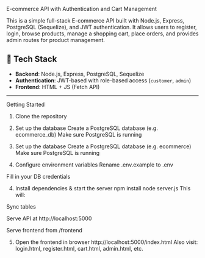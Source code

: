 E-commerce API with Authentication and Cart Management

This is a simple full-stack E-commerce API built with Node.js, Express, PostgreSQL (Sequelize), and JWT authentication. It allows users to register, login, browse products, manage a shopping cart, place orders, and provides admin routes for product management.


## 🧰 Tech Stack

- **Backend**: Node.js, Express, PostgreSQL, Sequelize
- **Authentication**: JWT-based with role-based access (`customer`, `admin`)
- **Frontend**: HTML + JS (Fetch API)

---

Getting Started

1. Clone the repository

2. Set up the database
  Create a PostgreSQL database (e.g. ecommerce_db)
  Make sure PostgreSQL is running

3. Set up the database
  Create a PostgreSQL database (e.g. ecommerce)
  Make sure PostgreSQL is running

3. Configure environment variables
  Rename .env.example to .env

  Fill in your DB credentials

4. Install dependencies & start the server
  npm install
  node server.js
This will:

Sync tables

Serve API at http://localhost:5000

Serve frontend from /frontend

5. Open the frontend in browser
  http://localhost:5000/index.html
  Also visit: login.html, register.html, cart.html, admin.html, etc.


